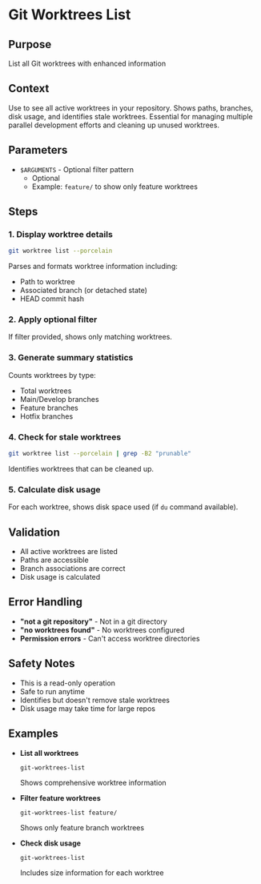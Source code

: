 # Git Worktrees List

## Purpose
List all Git worktrees with enhanced information

## Context
Use to see all active worktrees in your repository. Shows paths, branches, disk usage, and identifies stale worktrees. Essential for managing multiple parallel development efforts and cleaning up unused worktrees.

## Parameters
- `$ARGUMENTS` - Optional filter pattern
  - Optional
  - Example: `feature/` to show only feature worktrees

## Steps

### 1. Display worktree details
```bash
git worktree list --porcelain
```
Parses and formats worktree information including:
- Path to worktree
- Associated branch (or detached state)
- HEAD commit hash

### 2. Apply optional filter
If filter provided, shows only matching worktrees.

### 3. Generate summary statistics
Counts worktrees by type:
- Total worktrees
- Main/Develop branches
- Feature branches
- Hotfix branches

### 4. Check for stale worktrees
```bash
git worktree list --porcelain | grep -B2 "prunable"
```
Identifies worktrees that can be cleaned up.

### 5. Calculate disk usage
For each worktree, shows disk space used (if `du` command available).

## Validation
- All active worktrees are listed
- Paths are accessible
- Branch associations are correct
- Disk usage is calculated

## Error Handling
- **"not a git repository"** - Not in a git directory
- **"no worktrees found"** - No worktrees configured
- **Permission errors** - Can't access worktree directories

## Safety Notes
- This is a read-only operation
- Safe to run anytime
- Identifies but doesn't remove stale worktrees
- Disk usage may take time for large repos

## Examples
- **List all worktrees**
  ```
  git-worktrees-list
  ```
  Shows comprehensive worktree information

- **Filter feature worktrees**
  ```
  git-worktrees-list feature/
  ```
  Shows only feature branch worktrees

- **Check disk usage**
  ```
  git-worktrees-list
  ```
  Includes size information for each worktree
